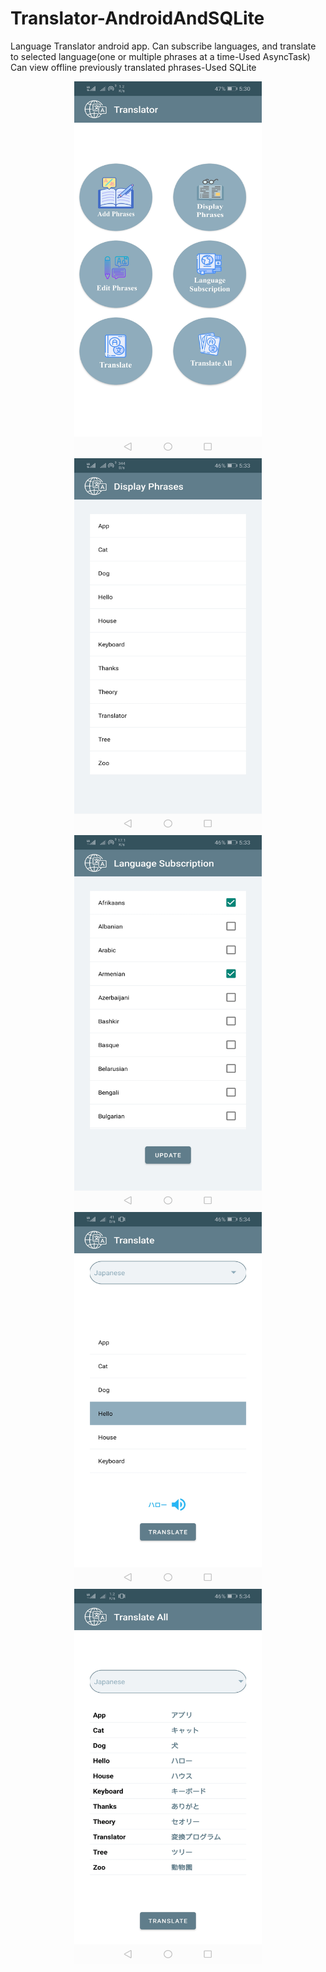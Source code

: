 # Translator-AndroidAndSQLite
Language Translator android app. Can subscribe languages, and translate to selected language(one or multiple phrases at a time-Used AsyncTask) Can view offline previously translated phrases-Used SQLite


<p align="center"><img src="https://github.com/Venoli/Translator-AndroidAndSQLite/blob/master/app/src/main/res/drawable/Screenshot1.jpg" width="300" height="600" />
<img src="https://github.com/Venoli/Translator-AndroidAndSQLite/blob/master/app/src/main/res/drawable/Screenshot2.jpg" width="300" height="600" />
<img src="https://github.com/Venoli/Translator-AndroidAndSQLite/blob/master/app/src/main/res/drawable/Screenshot3.jpg" width="300" height="600" />
  <br/>
<img src="https://github.com/Venoli/Translator-AndroidAndSQLite/blob/master/app/src/main/res/drawable/Screenshot4.jpg" width="300" height="600" />
<img src="https://github.com/Venoli/Translator-AndroidAndSQLite/blob/master/app/src/main/res/drawable/Screenshot5.jpg" width="300" height="600" />
</p>
